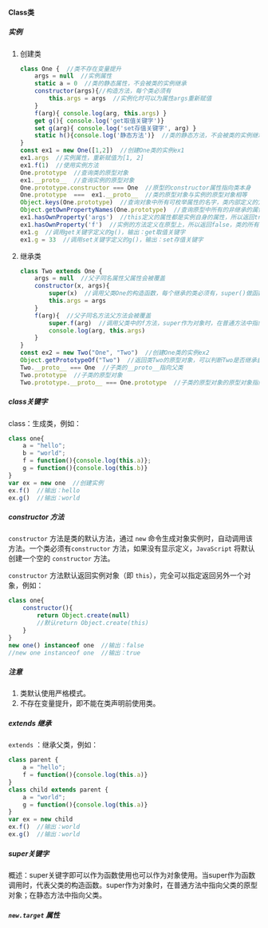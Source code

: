#### Class类

##### 实例

1. 创建类

   ```javascript
   class One {  //类不存在变量提升
       args = null  //实例属性
       static a = 0  //类的静态属性，不会被类的实例继承
       constructor(args){//构造方法，每个类必须有
           this.args = args  //实例化时可以为属性args重新赋值
       }
       f(arg){ console.log(arg, this.args) }
       get g(){ console.log('get取值关键字')}
       set g(arg){ console.log('set存值关键字', arg) }
       static h(){console.log('静态方法')}  //类的静态方法，不会被类的实例继承，但能被子类继承
   }
   const ex1 = new One([1,2])  //创建One类的实例ex1
   ex1.args  //实例属性，重新赋值为[1, 2]
   ex1.f(1)  //使用实例方法
   One.prototype  //查询类的原型对象
   ex1.__proto__  //查询实例的原型对象
   One.prototype.constructor === One  //原型的constructor属性指向类本身
   One.prototype  ===  ex1.__proto__  //类的原型对象与实例的原型对象相等
   Object.keys(One.prototype)  //查询对象中所有可枚举属性的名字，类内部定义的方法都是不可枚举的，而ES5使用One.prototype.f = function(){}定义的方法是可枚举的。
   Object.getOwnPropertyNames(One.prototype)  //查询原型中所有的非继承的属性的名字
   ex1.hasOwnProperty('args')  //this定义的属性都是实例自身的属性，所以返回true
   ex1.hasOwnProperty('f')  //实例的方法定义在原型上，所以返回false，类的所有实例共享一个原型
   ex1.g  //调用get关键字定义的g()，输出：get取值关键字
   ex1.g = 33  //调用set关键字定义的g()，输出：set存值关键字
   ```

2. 继承类

   ```javascript
   class Two extends One {
       args = null  //父子同名属性父属性会被覆盖
       constructor(x, args){
           super(x)  //调用父类One的构造函数，每个继承的类必须有，super()做函数使用时指向父类的构造函数
           this.args = args
       }
       f(arg){  //父子同名方法父方法会被覆盖
           super.f(arg)  //调用父类中的f方法，super作为对象时，在普通方法中指向父类的原型对象，在静态方法中，指向父类。
           console.log(arg, this.args)
       }
   }
   const ex2 = new Two("One", "Two")  //创建One类的实例ex2
   Object.getPrototypeOf("Two")  //返回类Two的原型对象，可以判断Two是否继承自One
   Two.__proto__ === One  //子类的__proto__指向父类
   Two.prototype  //子类的原型对象
   Two.prototype.__proto__ === One.prototype  //子类的原型对象的原型对象指向父类的原型对象
   ```


##### class关键字

class：生成类，例如：

```javascript
class one{
    a = "hello";
    b = "world";
    f = function(){console.log(this.a)};
    g = function(){console.log(this.b)}
}
var ex = new one  //创建实例
ex.f()  //输出：hello
ex.g()  //输出：world
```

##### constructor 方法

`constructor` 方法是类的默认方法，通过 `new` 命令生成对象实例时，自动调用该方法。一个类必须有`constructor` 方法，如果没有显示定义，`JavaScript` 将默认创建一个空的 `constructor` 方法。

`constructor` 方法默认返回实例对象（即 `this`），完全可以指定返回另外一个对象，例如：

```javascript
class one{
    constructor(){
        return Object.create(null)
        //默认return Object.create(this)
    }
}
new one() instanceof one  //输出：false
//new one instanceof one  //输出：true
```

##### 注意

1. 类默认使用严格模式。
2. 不存在变量提升，即不能在类声明前使用类。

##### extends 继承

`extends` ：继承父类，例如：

```javascript
class parent {
    a = "hello";
    f = function(){console.log(this.a)}
}
class child extends parent {
    a = "world";
    g = function(){console.log(this.a)}
}
var ex = new child
ex.f()  //输出：world
ex.g()  //输出：world
```

##### super关键字

概述：super关键字即可以作为函数使用也可以作为对象使用。当super作为函数调用时，代表父类的构造函数。super作为对象时，在普通方法中指向父类的原型对象；在静态方法中指向父类。

##### `new.target` 属性